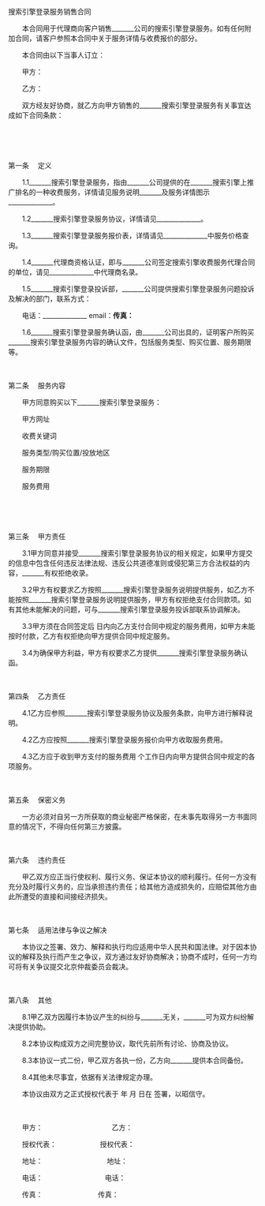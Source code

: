



搜索引擎登录服务销售合同



 

　　本合同用于代理商向客户销售_______公司的搜索引擎登录服务。如有任何附加合同，请客户参照本合同中关于服务详情与收费报价的部分。

　　本合同由以下当事人订立：

　　甲方：　　

　　乙方：　　

　　双方经友好协商，就乙方向甲方销售的_______搜索引擎登录服务有关事宜达成如下合同条款：

　　

　　

第一条
　定义　　

　　1.1_______搜索引擎登录服务，指由_______公司提供的在_______搜索引擎上推广排名的一种收费服务，详情请见服务说明_______及服务详情图示______________。

　　1.2_______搜索引擎登录服务协议，详情请见______________。

　　1.3_______搜索引擎登录服务报价表，详情请见______________中服务价格查询。

　　1.4_______代理商资格认证，即与_______公司签定搜索引擎收费服务代理合同的单位，请见______________中代理商名录。

　　1.5_______搜索引擎登录投诉部，_______公司提供搜索引擎登录服务问题投诉及解决的部门，联系方式：

　　电话：______________ email：______________传真：______________

　　1.6_______搜索引擎登录服务确认函，由_______公司出具的，证明客户所购买_______搜索引擎登录服务内容的确认文件，包括服务类型、购买位置、服务期限等。

　　

第二条
　服务内容

　　甲方同意购买以下_______搜索引擎登录服务：　　

　　甲方网址

　　收费关键词

　　服务类型/购买位置/投放地区

　　服务期限

　　服务费用

　　

　　

第三条
　甲方责任　　

　　3.1甲方同意并接受_______搜索引擎登录服务协议的相关规定，如果甲方提交的信息中包含任何违反法律法规、违反公共道德准则或侵犯第三方合法权益的内容，_______有权拒绝收录。

　　3.2甲方有权要求乙方按照_______搜索引擎登录服务说明提供服务，如乙方不能按照_______搜索引擎登录服务说明提供服务，甲方有权拒绝支付合同款项。如有其他未能解决的问题，可与_______搜索引擎登录服务投诉部联系协调解决。

　　3.3甲方须在合同签定后 日内向乙方支付合同中规定的服务费用，如甲方未能按时付款，乙方有权拒绝向甲方提供合同中规定服务。

　　3.4为确保甲方利益，甲方有权要求乙方提供_______搜索引擎登录服务确认函。

　　

第四条
　乙方责任　　

　　4.1乙方应参照_______搜索引擎登录服务协议及服务条款，向甲方进行解释说明。

　　4.2乙方应按照_______搜索引擎登录服务报价向甲方收取服务费用。

　　4.3乙方应于收到甲方支付的服务费用 个工作日内向甲方提供合同中规定的各项服务。

　　

第五条
　保密义务　　

　　一方必须对自另一方所获取的商业秘密严格保密，在未事先取得另一方书面同意的情况下，不得向任何第三方披露。

　　

第六条
　违约责任　　

　　甲乙双方应正当行使权利、履行义务、保证本协议的顺利履行。任何一方没有充分及时履行义务的，应当承担违约责任；给其他方造成损失的，应赔偿其他方由此所遭受的直接和间接经济损失。

　　

第七条
　适用法律与争议之解决　　

　　本协议之签署、效力、解释和执行均应适用中华人民共和国法律。对于因本协议的解释及执行而产生之争议，双方通过友好协商解决；协商不成时，任何一方均可将有关争议提交北京仲裁委员会裁决。

　　

第八条
　其他　　

　　8.1甲乙双方因履行本协议产生的纠纷与_______无关，_______可为双方纠纷解决提供协助。

　　8.2本协议构成双方之间完整协议，取代先前所有讨论、协商及协议。

　　8.3本协议一式二份，甲乙双方各执一份，乙方向_______提供本合同备份。

　　8.4其他未尽事宜，依据有关法律规定办理。　　

　　本协议由双方之正式授权代表于 年 月 日在 签署，以昭信守。

　　

　　甲方：　　　　　　　　　　乙方：　　

　　授权代表：　　　　　　 授权代表：　　

　　地址：　　　　　　　　　 地址：　　

　　电话：　　　　　　　　　电话：　　

　　传真：　　　　　　　　传真：